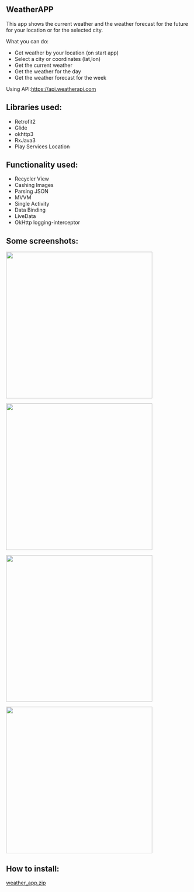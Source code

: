 WeatherAPP
-
This app shows the current weather and the weather forecast for the future for your location or for the selected city.

What you can do:
- Get weather by your location (on start app)
- Select a city or coordinates (lat,lon)
- Get the current weather
- Get the weather for the day
- Get the weather forecast for the week

Using API:https://api.weatherapi.com

Libraries used:
-
- Retrofit2
- Glide
- okhttp3
- RxJava3
- Play Services Location

Functionality used:
-
- Recycler View
- Cashing Images
- Parsing JSON
- MVVM
- Single Activity
- Data Binding
- LiveData
- OkHttp logging-interceptor


Some screenshots:
-
<img align="center" src="https://user-images.githubusercontent.com/109204462/201395884-52076ac0-57bd-452a-9c98-2fee77d5b492.png" height="400" /></a>

<img align="center" src="https://user-images.githubusercontent.com/109204462/201395935-064c2ea7-e039-4fbd-9c34-e4ee96a2f634.png" height="400" /></a>

<img align="center" src="https://user-images.githubusercontent.com/109204462/201396007-6b7499ae-573d-4ec3-aa56-305c4c60629d.png" height="400" /></a>

<img align="center" src="https://user-images.githubusercontent.com/109204462/201396072-b93e6922-6263-4f4a-ad5b-8350337f5e7f.png" height="400" /></a>


How to install:
-
[weather_app.zip](https://github.com/ParsifalRU/AvitoWeatherApp/files/9992328/weather_app.zip)

